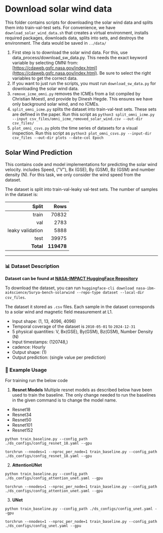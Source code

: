 # Download solar wind data

This folder contains scripts for downloading the solar wind data and splits them into train-val-test sets. For convenience, we have `download_solar_wind_data.sh` that creates a virtual environment, installs required packages, downloads data, splits into sets, and destroys the environment. The data would be saved in `../data/`

1. First step is to download the solar wind data. For this, use data_process/download_sw_data.py. This needs the exact keyword variable by selecting OMNI from: [https://cdaweb.gsfc.nasa.gov/index.html](https://cdaweb.gsfc.nasa.gov/index.html). Be sure to select the right variables to get the correct data.
2. If you want to just run the scripts, you must run `download_sw_data.py` for downloading the solar wind data.
3. `remove_icme_omni.py` removes the ICMEs from a list compiled by Christian Moestl, and provide by Dinesh Hegde. This ensures we have only background solar wind, and no ICMEs.
4. `split_omni_icme.py` splits the dataset into train-val-test sets. These sets are defined in the paper. Run this script as `python3 split_omni_icme.py --input csv_files/omni_icme_removed_solar_wind.csv --out-dir csv_files/`
5. `plot_omni_csvs.py` plots the time series of datasets for a visual inspection. Run this script as `python3 plot_omni_csvs.py --input-dir csv_files --out-dir plots --date-col Epoch`

## Solar Wind Prediction

This contains code and model implementations for predicting the solar wind velocity. includes Speed, ("V"), Bx (GSE), By (GSM), Bz (GSM) and number density (N). For this task, we only consider the wind speed from the dataset.

The dataset is split into train-val-leaky val-test sets. The number of samples in the dataset is:

| Split   | Rows   |
|---------:|-------:|
| train   | 70832 |
| val     | 2783  |
| leaky validation  | 5888  |
| test    | 39975 |
| **Total** | **119478** |

---

### 📊 Dataset Description

**Dataset can be found at [NASA-IMPACT HuggingFace Repository](https://huggingface.co/datasets/nasa-impact/Surya-bench-solarwind)**

To download the dataset, you can run `huggingface-cli download nasa-ibm-ai4science/Surya-bench-solarwind --repo-type dataset --local-dir csv_files`.

The dataset it stored as `.csv` files. Each sample in the dataset corresponds to a solar wind and magnetic field measurement at L1.
- Input shape: (1, 13, 4096, 4096)
- Temporal coverage of the dataset is `2010-05-01` to `2024-12-31`
- 5 physical quantities: V, Bx(GSE), By(GSM), Bz(GSM), Number Density (N)
- Input timestamps: (120748,)
- cadence: Hourly
- Output shape: (1)
- Output prediction:  (single value per prediction)

### 🚀 Example Usage

For training run the below code

1. **Resnet Models**
Multiple resnet models as described below have been used to train the baseline. The only change needed to run the baselines in the given command is to change the model name.
- Resnet18
- Resnet34
- Resnet50
- Resnet101
- Resnet152
```
python train_baseline.py --config_path ./ds_configs/config_resnet_18.yaml --gpu 
```

```
torchrun --nnodes=1 --nproc_per_node=1 train_baseline.py --config_path ./ds_configs/config_resnet_18.yaml --gpu
```

2. **AttentionUNet**
```
python train_baseline.py --config_path ./ds_configs/config_attention_unet.yaml --gpu 
```

```
torchrun --nnodes=1 --nproc_per_node=1 train_baseline.py --config_path ./ds_configs/config_attention_unet.yaml --gpu
```

3. **UNet**
```
python train_baseline.py --config_path ./ds_configs/config_unet.yaml --gpu 
```

```
torchrun --nnodes=1 --nproc_per_node=1 train_baseline.py --config_path ./ds_configs/config_unet.yaml --gpu
```